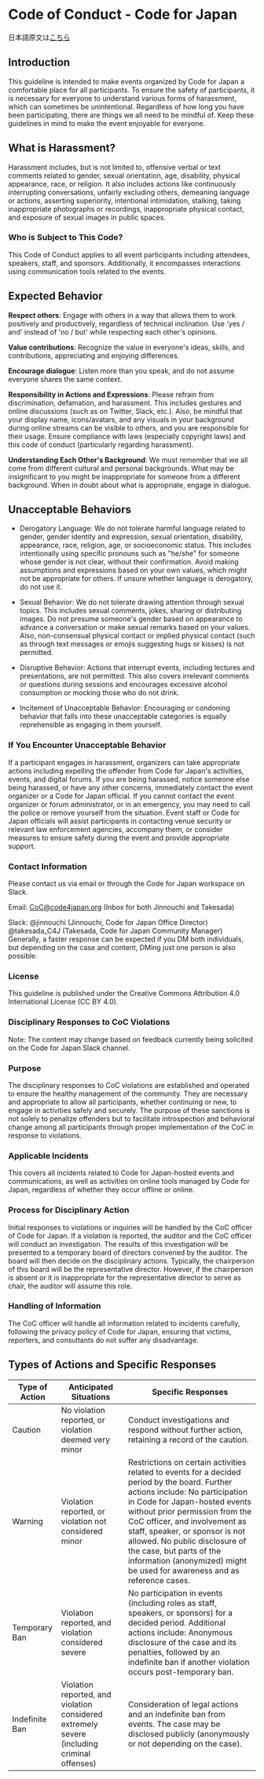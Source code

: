 # Code of Conduct - Code for Japan
日本語原文は[こちら](https://github.com/codeforjapan/codeofconduct)

## Introduction
This guideline is intended to make events organized by Code for Japan a comfortable place for all participants. To ensure the safety of participants, it is necessary for everyone to understand various forms of harassment, which can sometimes be unintentional. Regardless of how long you have been participating, there are things we all need to be mindful of. Keep these guidelines in mind to make the event enjoyable for everyone.

## What is Harassment?
Harassment includes, but is not limited to, offensive verbal or text comments related to gender, sexual orientation, age, disability, physical appearance, race, or religion. It also includes actions like continuously interrupting conversations, unfairly excluding others, demeaning language or actions, asserting superiority, intentional intimidation, stalking, taking inappropriate photographs or recordings, inappropriate physical contact, and exposure of sexual images in public spaces.

### Who is Subject to This Code?
This Code of Conduct applies to all event participants including attendees, speakers, staff, and sponsors. Additionally, it encompasses interactions using communication tools related to the events.

## Expected Behavior
**Respect others**: Engage with others in a way that allows them to work positively and productively, regardless of technical inclination. Use 'yes / and' instead of 'no / but' while respecting each other's opinions.

**Value contributions**: Recognize the value in everyone's ideas, skills, and contributions, appreciating and enjoying differences.

**Encourage dialogue**: Listen more than you speak, and do not assume everyone shares the same context.

**Responsibility in Actions and Expressions**: Please refrain from discrimination, defamation, and harassment. This includes gestures and online discussions (such as on Twitter, Slack, etc.). Also, be mindful that your display name, icons/avatars, and any visuals in your background during online streams can be visible to others, and you are responsible for their usage. Ensure compliance with laws (especially copyright laws) and this code of conduct (particularly regarding harassment).

**Understanding Each Other's Background**: We must remember that we all come from different cultural and personal backgrounds. What may be insignificant to you might be inappropriate for someone from a different background. When in doubt about what is appropriate, engage in dialogue.

## Unacceptable Behaviors
- Derogatory Language: We do not tolerate harmful language related to gender, gender identity and expression, sexual orientation, disability, appearance, race, religion, age, or socioeconomic status. This includes intentionally using specific pronouns such as "he/she" for someone whose gender is not clear, without their confirmation. Avoid making assumptions and expressions based on your own values, which might not be appropriate for others. If unsure whether language is derogatory, do not use it.

- Sexual Behavior: We do not tolerate drawing attention through sexual topics. This includes sexual comments, jokes, sharing or distributing images. Do not presume someone's gender based on appearance to advance a conversation or make sexual remarks based on your values. Also, non-consensual physical contact or implied physical contact (such as through text messages or emojis suggesting hugs or kisses) is not permitted.

- Disruptive Behavior: Actions that interrupt events, including lectures and presentations, are not permitted. This also covers irrelevant comments or questions during sessions and encourages excessive alcohol consumption or mocking those who do not drink.

- Incitement of Unacceptable Behavior: Encouraging or condoning behavior that falls into these unacceptable categories is equally reprehensible as engaging in them yourself.

### If You Encounter Unacceptable Behavior
If a participant engages in harassment, organizers can take appropriate actions including expelling the offender from Code for Japan's activities, events, and digital forums. If you are being harassed, notice someone else being harassed, or have any other concerns, immediately contact the event organizer or a Code for Japan official. If you cannot contact the event organizer or forum administrator, or in an emergency, you may need to call the police or remove yourself from the situation. Event staff or Code for Japan officials will assist participants in contacting venue security or relevant law enforcement agencies, accompany them, or consider measures to ensure safety during the event and provide appropriate support.

### Contact Information
Please contact us via email or through the Code for Japan workspace on Slack.

Email: CoC@code4japan.org (Inbox for both Jinnouchi and Takesada)

Slack:
@jinnouchi (Jinnouchi, Code for Japan Office Director)
@takesada_C4J (Takesada, Code for Japan Community Manager)
Generally, a faster response can be expected if you DM both individuals, but depending on the case and content, DMing just one person is also possible.

### License
This guideline is published under the Creative Commons Attribution 4.0 International License (CC BY 4.0).

### Disciplinary Responses to CoC Violations
Note: The content may change based on feedback currently being solicited on the Code for Japan Slack channel.

### Purpose
The disciplinary responses to CoC violations are established and operated to ensure the healthy management of the community. They are necessary and appropriate to allow all participants, whether continuing or new, to engage in activities safely and securely. The purpose of these sanctions is not solely to penalize offenders but to facilitate introspection and behavioral change among all participants through proper implementation of the CoC in response to violations.

### Applicable Incidents
This covers all incidents related to Code for Japan-hosted events and communications, as well as activities on online tools managed by Code for Japan, regardless of whether they occur offline or online.

### Process for Disciplinary Action
Initial responses to violations or inquiries will be handled by the CoC officer of Code for Japan. If a violation is reported, the auditor and the CoC officer will conduct an investigation. The results of this investigation will be presented to a temporary board of directors convened by the auditor. The board will then decide on the disciplinary actions. Typically, the chairperson of this board will be the representative director. However, if the chairperson is absent or it is inappropriate for the representative director to serve as chair, the auditor will assume this role.

### Handling of Information
The CoC officer will handle all information related to incidents carefully, following the privacy policy of Code for Japan, ensuring that victims, reporters, and consultants do not suffer any disadvantage.

## Types of Actions and Specific Responses

| Type of Action | Anticipated Situations | Specific Responses |
| -------------- | ---------------------- | ------------------ |
| Caution        | No violation reported, or violation deemed very minor | Conduct investigations and respond without further action, retaining a record of the caution. |
| Warning        | Violation reported, or violation not considered minor | Restrictions on certain activities related to events for a decided period by the board. Further actions include: No participation in Code for Japan-hosted events without prior permission from the CoC officer, and involvement as staff, speaker, or sponsor is not allowed. No public disclosure of the case, but parts of the information (anonymized) might be used for awareness and as reference cases. |
| Temporary Ban  | Violation reported, and violation considered severe | No participation in events (including roles as staff, speakers, or sponsors) for a decided period. Additional actions include: Anonymous disclosure of the case and its penalties, followed by an indefinite ban if another violation occurs post-temporary ban. |
| Indefinite Ban | Violation reported, and violation considered extremely severe (including criminal offenses) | Consideration of legal actions and an indefinite ban from events. The case may be disclosed publicly (anonymously or not depending on the case). |


